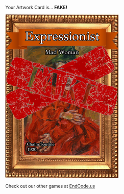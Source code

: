 Your Artwork Card is... 
  **FAKE!**
 
 ![alt text](ArtworMad_Woman_Fake[face,1].png?raw=true "Artwork Card")  
 
 
 
 
 
 Check out our other games at [EndCode.us](https://endcode.us/)